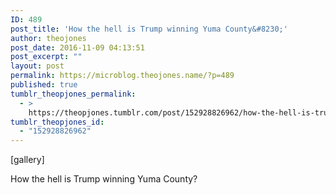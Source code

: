 ```yaml
---
ID: 489
post_title: 'How the hell is Trump winning Yuma County&#8230;'
author: theojones
post_date: 2016-11-09 04:13:51
post_excerpt: ""
layout: post
permalink: https://microblog.theojones.name/?p=489
published: true
tumblr_theopjones_permalink:
  - >
    https://theopjones.tumblr.com/post/152928826962/how-the-hell-is-trump-winning-yuma-county
tumblr_theopjones_id:
  - "152928826962"
---
```

[gallery]
<p>How the hell is Trump winning Yuma County? </p>